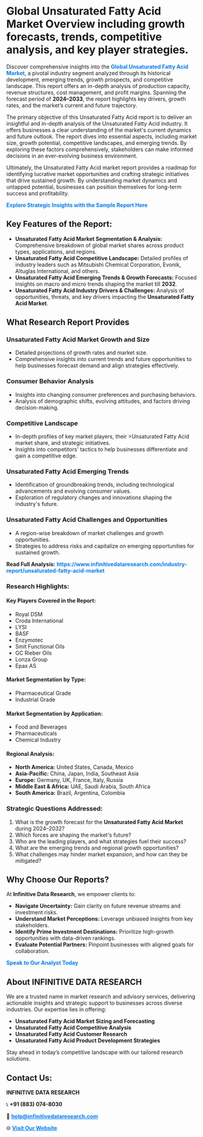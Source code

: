 <h1>Global Unsaturated Fatty Acid Market Overview including growth forecasts, trends, competitive analysis, and key player strategies.</h1>
<p>
Discover comprehensive insights into the 
<a href="https://www.infinitivedataresearch.com/industry-report/unsaturated-fatty-acid-market" rel="dofollow" style="color: #007BFF; text-decoration: none;"><strong>Global Unsaturated Fatty Acid Market</strong></a>, a pivotal industry segment analyzed through its historical development, emerging trends, growth prospects, and competitive landscape. This report offers an in-depth analysis of production capacity, revenue structures, cost management, and profit margins. Spanning the forecast period of <strong>2024–2033</strong>, the report highlights key drivers, growth rates, and the market’s current and future trajectory.
</p>
<p>
The primary objective of this Unsaturated Fatty Acid report is to deliver an insightful and in-depth analysis of the Unsaturated Fatty Acid industry. It offers businesses a clear understanding of the market's current dynamics and future outlook. The report dives into essential aspects, including market size, growth potential, competitive landscapes, and emerging trends. By exploring these factors comprehensively, stakeholders can make informed decisions in an ever-evolving business environment.
</p>
<p>
Ultimately, the Unsaturated Fatty Acid market report provides a roadmap for identifying lucrative market opportunities and crafting strategic initiatives that drive sustained growth. By understanding market dynamics and untapped potential, businesses can position themselves for long-term success and profitability.
</p>
<p>
<a href="https://www.infinitivedataresearch.com/request-sample/reportId=105504" style="color: #007BFF; text-decoration: none;"><strong>Explore Strategic Insights with the Sample Report Here</strong></a>
</p>

<h2>Key Features of the Report:</h2>
<ul>
<li><strong>Unsaturated Fatty Acid Market Segmentation & Analysis:</strong> Comprehensive breakdown of global market shares across product types, applications, and regions.</li>
<li><strong>Unsaturated Fatty Acid Competitive Landscape:</strong> Detailed profiles of industry leaders such as Mitsubishi Chemical Corporation, Evonik, Altuglas International, and others.</li>
<li><strong>Unsaturated Fatty Acid Emerging Trends & Growth Forecasts:</strong> Focused insights on macro and micro trends shaping the market till <strong>2032</strong>.</li>
<li><strong>Unsaturated Fatty Acid Industry Drivers & Challenges:</strong> Analysis of opportunities, threats, and key drivers impacting the <strong>Unsaturated Fatty Acid Market</strong>.</li>
</ul>

<h2>What Research Report Provides</h2>
<h3>Unsaturated Fatty Acid Market Growth and Size</h3>
<ul>
<li>Detailed projections of growth rates and market size.</li>
<li>Comprehensive insights into current trends and future opportunities to help businesses forecast demand and align strategies effectively.</li>
</ul>

<h3>Consumer Behavior Analysis</h3>
<ul>
<li>Insights into changing consumer preferences and purchasing behaviors.</li>
<li>Analysis of demographic shifts, evolving attitudes, and factors driving decision-making.</li>
</ul>

<h3>Competitive Landscape</h3>
<ul>
<li>In-depth profiles of key market players, their >Unsaturated Fatty Acid market share, and strategic initiatives.</li>
<li>Insights into competitors' tactics to help businesses differentiate and gain a competitive edge.</li>
</ul>

<h3>Unsaturated Fatty Acid Emerging Trends</h3>
<ul>
<li>Identification of groundbreaking trends, including technological advancements and evolving consumer values.</li>
<li>Exploration of regulatory changes and innovations shaping the industry's future.</li>
</ul>

<h3>Unsaturated Fatty Acid Challenges and Opportunities</h3>
<ul>
<li>A region-wise breakdown of market challenges and growth opportunities.</li>
<li>Strategies to address risks and capitalize on emerging opportunities for sustained growth.</li>
</ul>
<p><strong>Read Full Analysis:</strong> <a href="https://www.infinitivedataresearch.com/industry-report/unsaturated-fatty-acid-market" rel="dofollow" style="color: #007BFF; text-decoration: none;"><strong>https://www.infinitivedataresearch.com/industry-report/unsaturated-fatty-acid-market</strong></a></p>
<h3>Research Highlights:</h3>
<h4>Key Players Covered in the Report:</h4>
<ul><li>Royal DSM</li><li>Croda International</li><li>LYSI</li><li>BASF</li><li>Enzymotec</li><li>Smit Functional Oils</li><li>GC Rieber Oils</li><li>Lonza Group</li><li>Epax AS</li></ul>
<h4>Market Segmentation by Type:</h4>
<ul><li>Pharmaceutical Grade</li><li>Industrial Grade</li></ul>
<h4>Market Segmentation by Application:</h4>
<ul><li>Food and Beverages</li><li>Pharmaceuticals</li><li>Chemical Industry</li></ul>

<h4>Regional Analysis:</h4>
<ul>
<li><strong>North America:</strong> United States, Canada, Mexico</li>
<li><strong>Asia-Pacific:</strong> China, Japan, India, Southeast Asia</li>
<li><strong>Europe:</strong> Germany, UK, France, Italy, Russia</li>
<li><strong>Middle East & Africa:</strong> UAE, Saudi Arabia, South Africa</li>
<li><strong>South America:</strong> Brazil, Argentina, Colombia</li>
</ul>

<h3>Strategic Questions Addressed:</h3>
<ol>
<li>What is the growth forecast for the <strong>Unsaturated Fatty Acid Market</strong> during 2024–2032?</li>
<li>Which forces are shaping the market's future?</li>
<li>Who are the leading players, and what strategies fuel their success?</li>
<li>What are the emerging trends and regional growth opportunities?</li>
<li>What challenges may hinder market expansion, and how can they be mitigated?</li>
</ol>

<h2>Why Choose Our Reports?</h2>
<p>At <strong>Infinitive Data Research</strong>, we empower clients to:</p>
<ul>
<li><strong>Navigate Uncertainty:</strong> Gain clarity on future revenue streams and investment risks.</li>
<li><strong>Understand Market Perceptions:</strong> Leverage unbiased insights from key stakeholders.</li>
<li><strong>Identify Prime Investment Destinations:</strong> Prioritize high-growth opportunities with data-driven rankings.</li>
<li><strong>Evaluate Potential Partners:</strong> Pinpoint businesses with aligned goals for collaboration.</li>
</ul>
<p><a href="https://www.infinitivedataresearch.com/industry-report/unsaturated-fatty-acid-market" rel="dofollow" style="color: #007BFF; text-decoration: none;"><strong>Speak to Our Analyst Today</strong></a></p>

<h2>About INFINITIVE DATA RESEARCH</h2>
<p>We are a trusted name in market research and advisory services, delivering actionable insights and strategic support to businesses across diverse industries. Our expertise lies in offering:</p>
<ul>
<li><strong>Unsaturated Fatty Acid Market Sizing and Forecasting</strong></li>
<li><strong>Unsaturated Fatty Acid Competitive Analysis</strong></li>
<li><strong>Unsaturated Fatty Acid Customer Research</strong></li>
<li><strong>Unsaturated Fatty Acid Product Development Strategies</strong></li>
</ul>
<p>Stay ahead in today’s competitive landscape with our tailored research solutions.</p>

<h2>Contact Us:</h2>
<p><strong>INFINITIVE DATA RESEARCH</strong></p>
<p>📞 <strong>+91 (883) 074-8030</strong></p>
<p>📧 <strong><a href="mailto:help@infinitivedataresearch.com" style="color: #007BFF;">help@infinitivedataresearch.com</a></strong></p>
<p>🌐 <strong><a href="https://www.infinitivedataresearch.com" rel="dofollow" style="color: #007BFF;">Visit Our Website</a></strong></p>